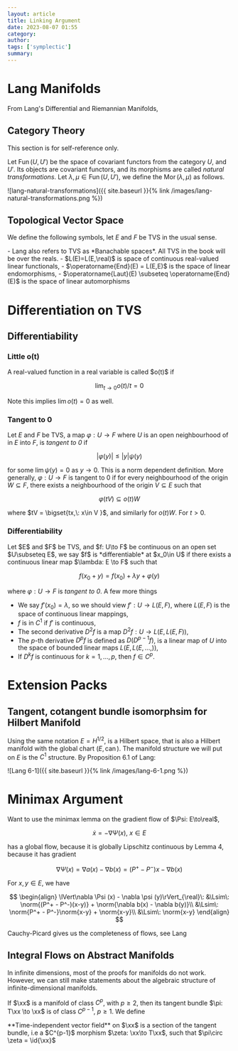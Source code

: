 ```yaml
---
layout: article
title: Linking Argument
date: 2023-08-07 01:55
category: 
author: 
tags: ['symplectic']
summary: 
---
```

# Lang Manifolds
From Lang's Differential and Riemannian Manifolds,


## Category Theory
This section is for self-reference only.

Let $\operatorname{Fun}(U, U')$ be the space of covariant functors from the category $U$, and $U'$. Its objects are covariant functors, and its morphisms are called *natural transformations*. Let $\lambda,\mu\in\operatorname{Fun}(U,U')$, we define the $\operatorname{Mor}(\lambda,\mu)$ as follows.

![lang-natural-transformations]({{ site.baseurl }}{% link /images/lang-natural-transformations.png %})


## Topological Vector Space
We define the following symbols, let $E$ and $F$ be TVS in the usual sense. 

<div class="definition-box" markdown=1>
- Lang also refers to TVS as *Banachable spaces*. All TVS in the book will be over the reals.
- $L(E)=L(E,\real)$ is space of continuous real-valued linear functionals,
- $\operatorname{End}(E) = L(E,E)$ is the space of linear endomorphisms,
- $\operatorname{Laut}(E) \subseteq \operatorname{End}(E)$ is the space of linear automorphisms
</div>


# Differentiation on TVS



## Differentiability

### Little o(t)
<div class="definition-box" markdown=1>
A real-valued function in a real variable is called $o(t)$ if 

$$
    \lim_{t\to 0}o(t)/t = 0
$$

Note this implies $\lim o(t)=0$ as well.
</div>


### Tangent to $0$
Let $E$ and $F$ be TVS, a map $\varphi: U\to F$ where $U$ is an open neighbourhood of in $E$ into $F$, is *tangent to $0$* if

$$
\vert \varphi(y)\vert\leq \vert y \vert \psi(y)
$$

for some $\lim \psi(y)=0$ as $y\to 0$. This is a norm dependent definition. More generally, $\varphi: U\to F$ is tangent to $0$ if for every neighbourhood of the origin $W\subseteq F$, there exists a neighbourhood of the origin $V\subseteq E$ such that

$$
\varphi(tV)\subseteq o(t)W 
$$

where $tV = \bigset{tx,\: x\in V }$, and similarly for $o(t)W$. For $t>0$.
### Differentiability
<div class="definition-box" markdown=1>
Let $E$ and $F$ be TVS, and $f: U\to F$ be continuous on an open set $U\subseteq E$, we say $f$ is *differentiable* at $x_0\in U$ if there exists a continuous linear map $\lambda: E \to F$ such that

$$
f(x_0 + y) = f(x_0) + \lambda y + \varphi (y)
$$

where $\varphi: U\to F$ is *tangent to $0$*. A few more things

- We say $f'(x_0) = \lambda$, so we should view $f': U\to L(E,F)$, where $L(E,F)$ is the space of continuous linear mappings,
- $f$ is in $C^1$ if $f'$ is continuous,
- The second derivative $D^2 f$ is a map $D^2f: U\to L(E, L(E,F))$, 
- The $p$-th derivative $D^p f$ is defined as $D(D^{p-1}f)$, is a linear map of $U$ into the space of bounded linear maps $L(E, L(E,\ldots,))$,
- If $D^k f$ is continuous for $k=1,\ldots,p$, then $f\in C^p$.
</div>



# Extension Packs

## Tangent, cotangent bundle isomorphsim for Hilbert Manifold
Using the same notation $E = H^{1/2}$, is a Hilbert space, that is also a Hilbert manifold with the global chart $(E, \operatorname{can})$. The manifold structure we will put on $E$ is the $C^1$ structure. By Proposition 6.1 of Lang:


![Lang 6-1]({{ site.baseurl }}{% link /images/lang-6-1.png %})


# Minimax Argument
Want to use the minimax lemma on the gradient flow of $\Psi: E\to\real$, 

$$
\dot{x} = -\nabla \Psi(x),\: x\in E
$$

has a global flow, because it is globally Lipschitz continuous by Lemma 4, because it has gradient

$$
\nabla \Psi (x) = \nabla a(x) - \nabla b(x) = (P^+ - P^-)x - \nabla b(x)
$$

For $x,y\in E$, we have

$$
\begin{align}
\lVert\nabla \Psi (x) - \nabla \psi (y)\rVert_{\real}\: &\Lsim\: \norm{(P^+ - P^-)(x-y)} + \norm{\nabla b(x) - \nabla b(y)}\\
&\Lsim\: \norm{P^+ - P^-}\norm{x-y} + \norm{x-y}\\
&\Lsim\: \norm{x-y}
\end{align}
$$

Cauchy-Picard gives us the completeness of flows, see Lang 

## Integral Flows on Abstract Manifolds
In infinite dimensions, most of the proofs for manifolds do not work. However, we can still make statements about the algebraic structure of infinite-dimensional manifolds.

If $\xx$ is a manifold of class $C^p$, with $p\geq 2$, then its tangent bundle $\pi: T\xx \to \xx$ is of class $C^{p-1}$, $p\geq 1$. We define

<div class="definition-box" markdown=1>
**Time-independent vector field** on $\xx$ is a section of the tangent bundle, i.e a $C^{p-1}$ morphism $\zeta: \xx\to T\xx$, such that $\pi\circ \zeta = \id{\xx}$    
</div>

